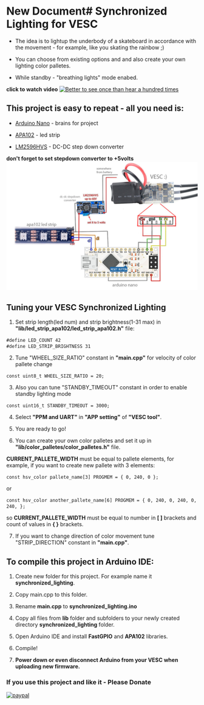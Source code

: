 # New Document# Synchronized Lighting for VESC

* The idea is to lightup the underbody of a skateboard in accordance with the movement - for example, like you skating the rainbow ;)

* You can choose from existing options and and also create your own lighting color palletes.

* While standby - "breathing lights" mode enabed.

**click to watch video**
[![Better to see once than hear a hundred times](https://img.youtube.com/vi/jkwX-VA8xU0/hqdefault.jpg)](https://youtu.be/jkwX-VA8xU0)


## This project is easy to repeat - all you need is:

* [Arduino Nano](https://aliexpress.com/item/Nano-V3-ATmega328-CH340G-Micro-USB-Pin-headers-NOT-soldered-Compatible-for-Arduino-Nano-V3-0/32664577152.html) - brains for project

* [APA102](https://aliexpress.com/item/1m-5m-APA102-Smart-LED-Pixel-Strip-30-60-144-LEDs-Pixels-m-IP30-IP65-IP67/32780224340.html) - led strip

* [LM2596HVS](https://aliexpress.com/item/DC-DC-Converter-Adjustable-Power-Supply-DC-DC-Step-Down-3A-LM2596HVS-LM2596HV-DC-Step-Down/32485142548.html) -  DC-DC step down converter

**don't forget to set stepdown converter to +5volts**
![connection diagram](synchronized_lighting.jpg)


## Tuning your VESC Synchronized Lighting

1. Set strip length(led num) and strip brightness(1-31 max) in **"lib/led_strip_apa102/led_strip_apa102.h"** file:
```
#define LED_COUNT 42
#define LED_STRIP_BRIGHTNESS 31
```

2. Tune "WHEEL_SIZE_RATIO" constant in **"main.cpp"** for velocity of color pallete change
```
const uint8_t WHEEL_SIZE_RATIO = 20;
```

3. Also you can tune "STANDBY_TIMEOUT" constant in order to enable standby lighting mode
```
const uint16_t STANDBY_TIMEOUT = 3000;
```

4. Select **"PPM and UART"** in **"APP setting"** of **"VESC tool"**.

5. You are ready to go!

6. You can create your own color palletes and set it up in **"lib/color_palletes/color_palletes.h"** file.

**CURRENT_PALLETE_WIDTH** must be equal to pallete elements, for example, if you want to create new pallete with 3 elements:
```
const hsv_color pallete_name[3] PROGMEM = { 0, 240, 0 };
```
or
```
const hsv_color another_pallete_name[6] PROGMEM = { 0, 240, 0, 240, 0, 240, };
```
so **CURRENT_PALLETE_WIDTH** must be equal to number in **[ ]** brackets and count of values in **{ }** brackets.

7. If you want to change direction of color movement tune "STRIP_DIRECTION" constant in **"main.cpp"**.


## To compile this project in Arduino IDE:

1. Create new folder for this project. For example name it **synchronized_lighting**.

2. Copy main.cpp to this folder.

3. Rename **main.cpp** to **synchronized_lighting.ino**

4. Copy all files from **lib** folder and subfolders to your newly created directory **synchronized_lighting** folder.

5. Open Arduino IDE and install **FastGPIO** and **APA102** libraries.

6. Compile!

7. **Power down or even disconnect Arduino from your VESC when uploading new firmware.**


### If you use this project and like it - Please Donate

[![paypal](https://www.paypalobjects.com/en_US/i/btn/btn_donateCC_LG.gif)](https://www.paypal.com/cgi-bin/webscr?cmd=_s-xclick&hosted_button_id=LHTUV26X68QS6)
